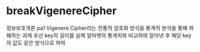# breakVigenereCipher
정보보호개론 pa1
Vigenere Cipher라는 전통적 암호화 방식을 통계적 분석을 통해 파훼하는 과제
우선 key의 길이를 실제 알파벳의 통계치와 비교하여 알아낸 후 해당 key의 값도 같은 방식으로 파악
